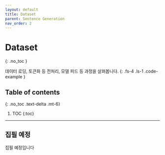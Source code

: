 ```yaml
---
layout: default
title: Dataset
parent: Sentence Generation
nav_order: 2
---
```


# Dataset
{: .no_toc }

데이터 로딩, 토큰화 등 전처리, 모델 피드 등 과정을 살펴봅니다.
{: .fs-4 .ls-1 .code-example }

## Table of contents
{: .no_toc .text-delta .mt-6}

1. TOC
{:toc}

---

## 집필 예정

집필 예정입니다

